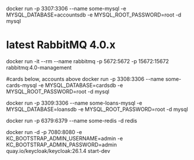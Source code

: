 docker run -p 3307:3306 --name some-mysql -e MYSQL_DATABASE=accountsdb  -e MYSQL_ROOT_PASSWORD=root -d mysql

# latest RabbitMQ 4.0.x
docker run -it --rm --name rabbitmq -p 5672:5672 -p 15672:15672 rabbitmq:4.0-management

#cards below, accounts above 
 docker run -p 3308:3306 --name some-cards-mysql -e MYSQL_DATABASE=cardsdb  -e MYSQL_ROOT_PASSWORD=root -d mysql


docker run -p 3309:3306 --name some-loans-mysql -e MYSQL_DATABASE=loansdb  -e MYSQL_ROOT_PASSWORD=root -d mysql


docker run -p 6379:6379 --name some-redis -d redis


docker run -d -p 7080:8080 -e KC_BOOTSTRAP_ADMIN_USERNAME=admin -e KC_BOOTSTRAP_ADMIN_PASSWORD=admin quay.io/keycloak/keycloak:26.1.4 start-dev













